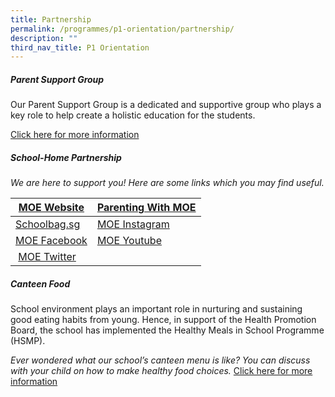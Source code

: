 ```yaml
---
title: Partnership
permalink: /programmes/p1-orientation/partnership/
description: ""
third_nav_title: P1 Orientation
---
```

##### Parent Support Group

  
Our Parent Support Group is a dedicated and supportive group who plays a key role to help create a holistic education for the students.  
  
[Click here for more information](/partnership/parent-support-group)

##### School-Home Partnership
  
_We are here to support you! Here are some links which you may find useful._  
  

| [MOE Website](http://www.moe.gov.sg/) | [Parenting With MOE](https://www.instagram.com/parentingwith.moesg/?hl=en) |
| --- | --- |
| [Schoolbag.sg](https://www.schoolbag.edu.sg/) | [MOE Instagram](https://www.instagram.com/moesingapore/?hl=en) |
| [MOE Facebook](http://www.facebook.com/moesingapore) | [MOE Youtube](http://www.youtube.com/moespore) |
|  [MOE Twitter](http://www.twitter.com/#!MOEsg) |   |

##### Canteen Food

School environment plays an important role in nurturing and sustaining good eating habits from young. Hence, in support of the Health Promotion Board, the school has implemented the Healthy Meals in School Programme (HSMP).  
  
_Ever wondered what our school’s canteen menu is like? You can discuss with your child on how to make healthy food choices._ [Click here for more information](/general-information/school-canteen/)